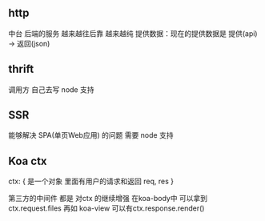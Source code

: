 ## http

中台
后端的服务 越来越往后靠 越来越纯
提供数据：现在的提供数据是 提供(api) -> 返回(json)

## thrift 
调用方 自己去写
node 支持

## SSR
能够解决 SPA(单页Web应用) 的问题 
需要 node 支持

## Koa ctx
  ctx: { 是一个对象 里面有用户的请求和返回
    req,
    res
  }
  
  第三方的中间件 都是 对ctx 的继续增强
  在koa-body中
  可以拿到 ctx.request.files
  再如 koa-view
  可以有ctx.response.render()
